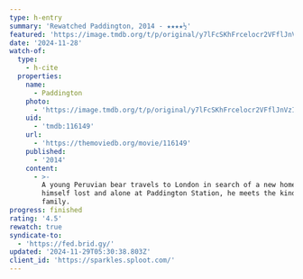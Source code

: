 ```yaml
---
type: h-entry
summary: 'Rewatched Paddington, 2014 - ★★★★½'
featured: 'https://image.tmdb.org/t/p/original/y7lFcSKhFrcelocr2VFflJnVzIH.jpg'
date: '2024-11-28'
watch-of:
  type:
    - h-cite
  properties:
    name:
      - Paddington
    photo:
      - 'https://image.tmdb.org/t/p/original/y7lFcSKhFrcelocr2VFflJnVzIH.jpg'
    uid:
      - 'tmdb:116149'
    url:
      - 'https://themoviedb.org/movie/116149'
    published:
      - '2014'
    content:
      - >-
        A young Peruvian bear travels to London in search of a new home. Finding
        himself lost and alone at Paddington Station, he meets the kindly Brown
        family.
progress: finished
rating: '4.5'
rewatch: true
syndicate-to:
  - 'https://fed.brid.gy/'
updated: '2024-11-29T05:30:38.803Z'
client_id: 'https://sparkles.sploot.com/'
---
```


